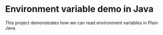 # Environment variable demo in Java

This project demonstrates how we can read environment variables in Plain Java. 